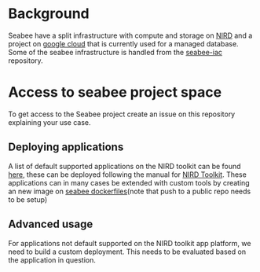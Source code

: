 # Background

Seabee have a split infrastructure with compute and storage on [NIRD](https://documentation.sigma2.no/files_storage/nird.html#) and a project on [google cloud](https://console.cloud.google.com/welcome?project=seabee) that is currently used for a managed database. Some of the seabee infrastructure is handled from the [seabee-iac](https://github.com/SeaBee-no/seabee-iac) repository.

# Access to seabee project space

To get access to the Seabee project create an issue on this repository explaining your use case.

## Deploying applications

A list of default supported applications on the NIRD toolkit can be found [here](https://documentation.sigma2.no/nird_toolkit/package-usage.html), these can be deployed following the manual for [NIRD Toolkit](https://documentation.sigma2.no/nird_toolkit/package-usage.html). These applications can in many cases be extended with custom tools by creating an new image on [seabee dockerfiles](https://github.com/SeaBee-no/dockerfiles)(note that push to a public repo needs to be setup)

## Advanced usage

For applications not default supported on the NIRD toolkit app platform, we need to build a custom deployment. This needs to be evaluated based on the application in question.
